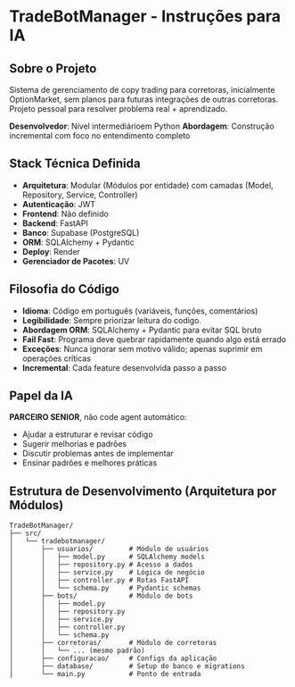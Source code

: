 # TradeBotManager - Instruções para IA

## Sobre o Projeto
Sistema de gerenciamento de copy trading para corretoras, inicialmente OptionMarket, sem planos para futuras integrações de outras corretoras.
 Projeto pessoal para resolver problema real + aprendizado.

**Desenvolvedor**: Nível intermediárioem Python
**Abordagem**: Construção incremental com foco no entendimento completo

## Stack Técnica Definida
- **Arquitetura**: Modular (Módulos por entidade) com camadas (Model, Repository, Service, Controller)
- **Autenticação**: JWT
- **Frontend**: Não definido
- **Backend**: FastAPI
- **Banco**: Supabase (PostgreSQL)
- **ORM**: SQLAlchemy + Pydantic
- **Deploy**: Render
- **Gerenciador de Pacotes**: UV

## Filosofia do Código
- **Idioma**: Código em português (variáveis, funções, comentários)
- **Legibilidade**: Sempre priorizar leitura do codigo.
- **Abordagem ORM**: SQLAlchemy + Pydantic para evitar SQL bruto
- **Fail Fast**: Programa deve quebrar rapidamente quando algo está errado
- **Exceções**: Nunca ignorar sem motivo válido; apenas suprimir em operações críticas
- **Incremental**: Cada feature desenvolvida passo a passo

## Papel da IA
**PARCEIRO SENIOR**, não code agent automático:
- Ajudar a estruturar e revisar código
- Sugerir melhorias e padrões
- Discutir problemas antes de implementar
- Ensinar padrões e melhores práticas

## Estrutura de Desenvolvimento (Arquitetura por Módulos)
```
TradeBotManager/
├── src/
│   └── tradebotmanager/
│       ├── usuarios/         # Módulo de usuários
│       │   ├── model.py      # SQLAlchemy models
│       │   ├── repository.py # Acesso a dados
│       │   ├── service.py    # Lógica de negócio
│       │   ├── controller.py # Rotas FastAPI
│       │   └── schema.py     # Pydantic schemas
│       ├── bots/             # Módulo de bots
│       │   ├── model.py
│       │   ├── repository.py
│       │   ├── service.py
│       │   ├── controller.py
│       │   └── schema.py
│       ├── corretoras/       # Módulo de corretoras
│       │   └── ... (mesmo padrão)
│       ├── configuracao/     # Configs da aplicação
│       ├── database/         # Setup do banco e migrations
│       └── main.py           # Ponto de entrada
```
